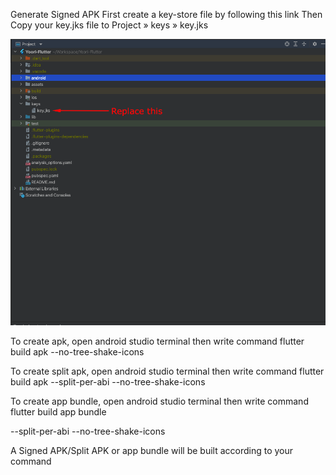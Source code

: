 Generate Signed APK
First create a key-store file by following this link
Then Copy your key.jks file to Project » keys » key.jks


![FacultyLMS](../assets/faculty/generate-signed-apk.png)


To create apk, open android studio terminal then write command flutter build
apk --no-tree-shake-icons


To create split apk, open android studio terminal then write command flutter build
apk --split-per-abi --no-tree-shake-icons



To create app bundle, open android studio terminal then write command flutter build app bundle


--split-per-abi --no-tree-shake-icons


A Signed APK/Split APK or app bundle will be built according to your command
